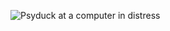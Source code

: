 
![Psyduck at a computer in distress](https://github.com/jmelahman/jmelahman/assets/23436978/e9c0a751-9a54-407f-a491-676863ecc644)

